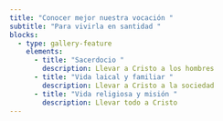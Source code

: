 ```yaml
---
title: "Conocer mejor nuestra vocación "
subtitle: "Para vivirla en santidad "
blocks:
  - type: gallery-feature
    elements:
      - title: "Sacerdocio "
        description: Llevar a Cristo a los hombres
      - title: "Vida laical y familiar "
        description: Llevar a Cristo a la sociedad
      - title: "Vida religiosa y misión "
        description: Llevar todo a Cristo
---
```

